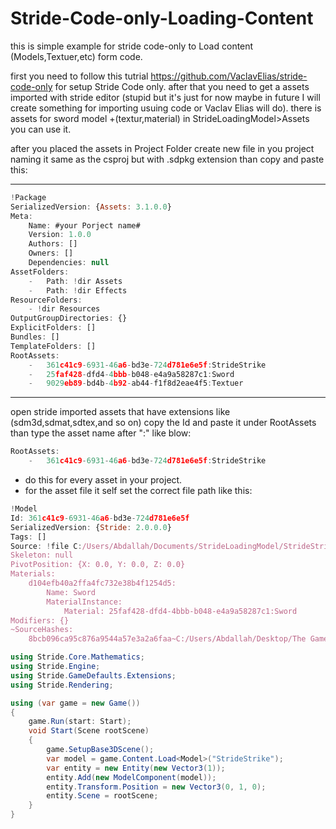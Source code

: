 # Stride-Code-only-Loading-Content
this is simple example for stride code-only to Load content (Models,Textuer,etc) form code.


first you need to follow this tutrial https://github.com/VaclavElias/stride-code-only for setup Stride Code only.
after that you need to get a assets imported with stride editor (stupid but it's just for now maybe in future I will create something for importing usuing code or Vaclav Elias will do).
there is assets for sword model +(textur,material) in StrideLoadingModel>Assets you can use it.

after you placed the assets in Project Folder create new file in you project naming it same as the csproj but with .sdpkg extension than copy and paste this:


*********************************************************************
```javascript
!Package
SerializedVersion: {Assets: 3.1.0.0}
Meta:
    Name: #your Porject name#
    Version: 1.0.0
    Authors: []
    Owners: []
    Dependencies: null
AssetFolders:
    -   Path: !dir Assets
    -   Path: !dir Effects
ResourceFolders:
    - !dir Resources
OutputGroupDirectories: {}
ExplicitFolders: []
Bundles: []
TemplateFolders: []
RootAssets:
    -   361c41c9-6931-46a6-bd3e-724d781e6e5f:StrideStrike
    -   25faf428-dfd4-4bbb-b048-e4a9a58287c1:Sword
    -   9029eb89-bd4b-4b92-ab44-f1f8d2eae4f5:Textuer
```
*********************************************************************
open stride imported assets that have extensions like (sdm3d,sdmat,sdtex,and so on) copy the Id and paste it under RootAssets than type the asset name after ":" like blow:
```javascript
RootAssets:
    -   361c41c9-6931-46a6-bd3e-724d781e6e5f:StrideStrike
```
- do this for every asset in your project.
- for the asset file it self set the correct file path like this:
```javascript
!Model
Id: 361c41c9-6931-46a6-bd3e-724d781e6e5f
SerializedVersion: {Stride: 2.0.0.0}
Tags: []
Source: !file C:/Users/Abdallah/Documents/StrideLoadingModel/StrideStrike.fbx
Skeleton: null
PivotPosition: {X: 0.0, Y: 0.0, Z: 0.0}
Materials:
    d104efb40a2ffa4fc732e38b4f1254d5:
        Name: Sword
        MaterialInstance:
            Material: 25faf428-dfd4-4bbb-b048-e4a9a58287c1:Sword
Modifiers: {}
~SourceHashes:
    8bcb096ca95c876a9544a57e3a2a6faa~C:/Users/Abdallah/Desktop/The Game/StrideStrike.fbx: 0e185bba9e2d0746e534b10a351906cb
```
```c#
using Stride.Core.Mathematics;
using Stride.Engine;
using Stride.GameDefaults.Extensions;
using Stride.Rendering;

using (var game = new Game())
{
    game.Run(start: Start);
    void Start(Scene rootScene)
    {
        game.SetupBase3DScene();
        var model = game.Content.Load<Model>("StrideStrike");
        var entity = new Entity(new Vector3(1));
        entity.Add(new ModelComponent(model));
        entity.Transform.Position = new Vector3(0, 1, 0);
        entity.Scene = rootScene;
    }
}
```
